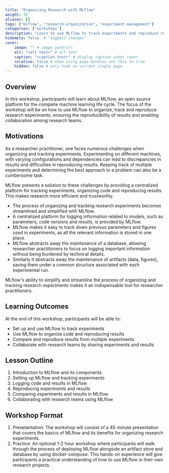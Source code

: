 ```yaml
---
title: "Organizing Research with MLflow"
weight: 35
aliases: []
tags: ["mlflow", "research-organization", "experiment-management"]
categories: ["workshops"]
description: "Learn to use MLflow to track experiments and reproduce results in your research."
hidemeta: false  # "suggest changes"
cover:
    image: "" # image path/url
    alt: "<alt text>" # alt text
    caption: "<caption text>" # display caption under cover
    relative: false # when using page bundles set this to true
    hidden: false # only hide on current single page
---
```


## Overview
In this workshop, participants will learn about MLflow, an open source platform for the complete machine learning life cycle. The focus of the workshop will be on how to use MLflow to organize, track and reproduce research experiments, ensuring the reproducibility of results and enabling collaboration among research teams.

## Motivations
As a researcher practitioner, one faces numerous challenges when organizing and tracking experiments. Experimenting on different machines, with varying configurations and dependencies can lead to discrepancies in results and difficulties in reproducing results. Keeping track of multiple experiments and determining the best approach to a problem can also be a cumbersome task.

MLflow presents a solution to these challenges by providing a centralized platform for tracking experiments, organizing code and reproducing results. This makes research more efficient and trustworthy.

- The process of organizing and tracking research experiments becomes streamlined and simplified with MLflow.
- A centralized platform for logging information related to models, such as parameters, code versions and results, is provided by MLflow.
- MLflow makes it easy to track down previous parameters and figures used in experiments, as all the relevant information is stored in one place.
- MLflow abstracts away the maintenance of a database, allowing researcher practitioners to focus on logging important information without being burdened by technical details.
- Similarly it abstracts away the maintenance of artifacts (data, figures), saving them under a common structure associated with each experimental run.

MLflow's ability to simplify and streamline the process of organizing and tracking research experiments makes it an indispensable tool for researcher practitioners.


## Learning Outcomes
At the end of this workshop, participants will be able to:
- Set up and use MLflow to track experiments
- Use MLflow to organize code and reproducing results
- Compare and reproduce results from multiple experiments 
- Collaborate with research teams by sharing experiments and results

## Lesson Outline
1. Introduction to MLflow and its components
2. Setting up MLflow and tracking experiments
3. Logging code and results in MLflow
4. Reproducing experiments and results 
5. Comparing experiments and results in MLflow 
6. Collaborating with research teams using MLflow

## Workshop Format
1. Presetantation: The workshop will consist of a 45-minute presentation that covers the basics of MLflow and its benefits for organizing research experiments.
2. Practice: An optional 1-2 hour workshop where participants will walk through the process of deploying MLflow alongside an artifact store and database by using docker-compose. This hands-on experience will give participants a practical understanding of how to use MLflow in their own research projects.
